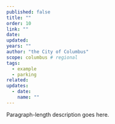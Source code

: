 ```yaml
---
published: false
title: ""
order: 10
link: ""
date: 
updated:
years: ""
author: "the City of Columbus"
scope: columbus # regional
tags:
  - example
  - parking
related:
updates:
  - date:
    name: ""
---
```


Paragraph-length description goes here.
